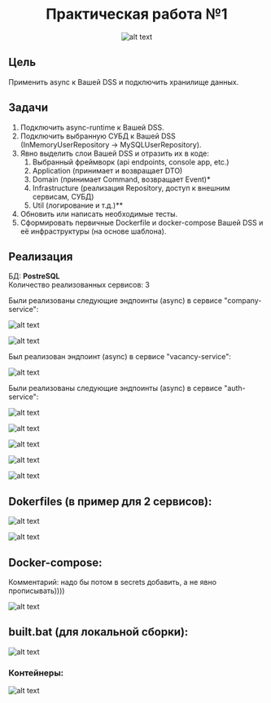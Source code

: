 <div align="center">

# Практическая работа №1

![alt text](resources/DFd5mM9T8yU.jpg)

</div>

## Цель

Применить async к Вашей DSS и подключить хранилище данных.

## Задачи

1. Подключить async-runtime к Вашей DSS.
2. Подключить выбранную СУБД к Вашей DSS (InMemoryUserRepository -> MySQLUserRepository).
3. Явно выделить слои Вашей DSS и отразить их в коде:
   1. Выбранный фреймворк (api endpoints, console app, etc.)
   2. Application (принимает и возвращает DTO)
   3. Domain (принимает Command, возвращает Event)*
   4. Infrastructure (реализация Repository, доступ к внешним сервисам, СУБД)
   5. Util (логирование и т.д.)**
4. Обновить или написать необходимые тесты.
5. Сформировать первичные Dockerfile и docker-compose Вашей DSS и её инфраструктуры (на основе шаблона).

## Реализация

БД: **PostreSQL**  
Количество реализованных сервисов: 3  

Были реализованы следующие эндпоинты (async) в сервисе "company-service":

![alt text](resources/comp_as1.png)

![alt text](resources/comp_as2.png)

Был реализован эндпоинт (async) в сервисе "vacancy-service":

![alt text](resources/vac_as1.png)

Были реализованы следующие эндпоинты (async) в сервисе "auth-service":

![alt text](resources/user_as1.png)

![alt text](resources/user_as2.png)

![alt text](resources/user_as3.png)

![alt text](resources/user_as4.png)

![alt text](resources/user_as5.png)


## Dokerfiles (в пример для 2 сервисов):

![alt text](resources/docker1.png)

![alt text](resources/docker2.png)

## Docker-compose:  
Комментарий: надо бы потом в secrets добавить, а не явно прописывать))))

![alt text](resources/doc-comp.png)

## built.bat (для локальной сборки):  

![alt text](resources/bul.png)

### Контейнеры:

![alt text](resources/dock.png)
